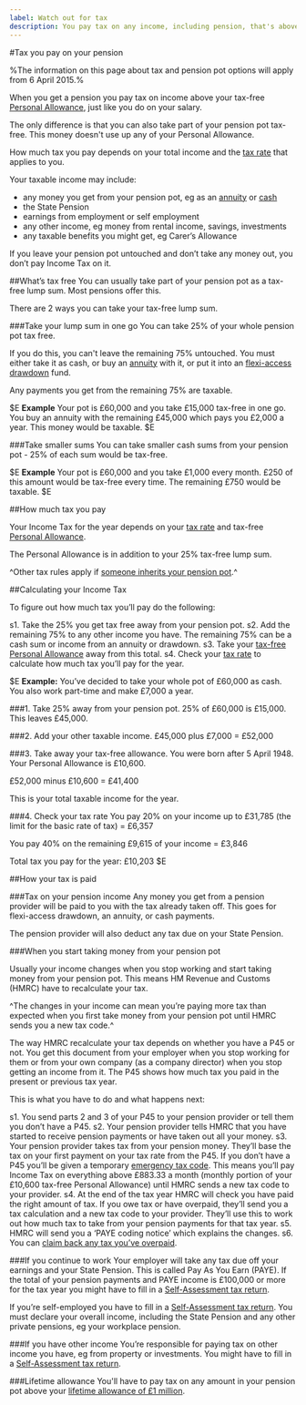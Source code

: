 ```yaml
---
label: Watch out for tax
description: You pay tax on any income, including pension, that's above your tax-free Personal Allowance.
---
```


#Tax you pay on your pension

%The information on this page about tax and pension pot options will apply from 6 April 2015.%

When you get a pension you pay tax on income above your tax-free [Personal Allowance](https://www.gov.uk/income-tax-rates/personal-allowances), just like you do on your salary.

The only difference is that you can also take part of your pension pot tax-free. This money doesn't use up any of your Personal Allowance.

How much tax you pay depends on your total income and the [tax rate](https://www.gov.uk/income-tax-rates) that applies to you.

Your taxable income may include:

- any money you get from your pension pot, eg as an [annuity](/pension-pot-options#get-a-guaranteed-income-annuity) or [cash](/pension-pot-options#take-your-whole-pot-as-cash)
- the State Pension
- earnings from employment or self employment
- any other income, eg money from rental income, savings, investments
- any taxable benefits you might get, eg Carer’s Allowance

If you leave your pension pot untouched and don’t take any money out, you don’t pay Income Tax on it.

##What’s tax free
You can usually take part of your pension pot as a tax-free lump sum. Most pensions offer this.

There are 2 ways you can take your tax-free lump sum.

###Take your lump sum in one go
You can take 25% of your whole pension pot tax free.

If you do this, you can't leave the remaining 75% untouched. You must either take it as cash, or buy an [annuity](/pension-pot-options#get-a-guaranteed-income-annuity) with it, or put it into an [flexi-access drawdown](/pension-pot-options#option-1-flexi-access-drawdown) fund.

Any payments you get from the remaining 75% are taxable.

$E
**Example**
Your pot is £60,000 and you take £15,000 tax-free in one go.
You buy an annuity with the remaining £45,000 which pays you £2,000 a year.
This money would be taxable.
$E

###Take smaller sums
You can take smaller cash sums from your pension pot - 25% of each sum would be tax-free.

$E
**Example**
Your pot is £60,000 and you take £1,000 every month. £250 of this amount would be tax-free every time. The remaining £750 would be taxable.
$E

##How much tax you pay

Your Income Tax for the year depends on your [tax rate](https://www.gov.uk/income-tax-rates) and tax-free [Personal Allowance](https://www.gov.uk/income-tax-rates).

The Personal Allowance is in addition to your 25% tax-free lump sum.

^Other tax rules apply if [someone inherits your pension pot](/when-you-die).^

##Calculating your Income Tax

To figure out how much tax you’ll pay do the following:

s1. Take the 25% you get tax free away from your pension pot.
s2. Add the remaining 75% to any other income you have. The remaining 75% can be a cash sum or income from an annuity or drawdown.
s3. Take your [tax-free Personal Allowance](https://www.gov.uk/income-tax-rates/personal-allowances) away from this total.
s4. Check your [tax rate](https://www.gov.uk/income-tax-rates/income-tax-rates) to calculate how much tax you’ll pay for the year.

$E
**Example:**
You’ve decided to take your whole pot of £60,000 as cash.
You also work part-time and make £7,000 a year.

###1. Take 25% away from your pension pot.
25% of £60,000 is £15,000.
This leaves £45,000.

###2. Add your other taxable income.
£45,000 plus £7,000 = £52,000

###3. Take away your tax-free allowance.
You were born after 5 April 1948. Your Personal Allowance is £10,600.

£52,000 minus £10,600 = £41,400

This is your total taxable income for the year.

###4. Check your tax rate
You pay 20% on your income up to £31,785 (the limit for the basic rate of tax) = £6,357

You pay 40% on the remaining £9,615 of your income = £3,846

Total tax you pay for the year: £10,203
$E

##How your tax is paid

###Tax on your pension income
Any money you get from a pension provider will be paid to you with the tax already taken off. This goes for flexi-access drawdown, an annuity, or cash payments.

The pension provider will also deduct any tax due on your State Pension.

###When you start taking money from your pension pot

Usually your income changes when you stop working and start taking money from your pension pot. This means HM Revenue and Customs (HMRC) have to recalculate your tax. 

^The changes in your income can mean you’re paying more tax than expected when you first take money from your pension pot until HMRC sends you a new tax code.^

The way HMRC recalculate your tax depends on whether you have a P45 or not. You get this document from your employer when you stop working for them or from your own company (as a company director) when you stop getting an income from it. The P45 shows how much tax you paid in the present or previous tax year. 

This is what you have to do and what happens next: 

s1. You send parts 2 and 3 of your P45 to your pension provider or tell them you don’t have a P45.
s2. Your pension provider tells HMRC that you have started to receive pension payments or have taken out all your money.
s3. Your pension provider takes tax from your pension money. They’ll base the tax on your first payment on your tax rate from the P45. If you don’t have a P45 you’ll be given a temporary [emergency tax code](https://www.gov.uk/emergency-tax-code). This means you’ll pay Income Tax on everything above £883.33 a month (monthly portion of your £10,600 tax-free Personal Allowance) until HMRC sends a new tax code to your provider.
s4. At the end of the tax year HMRC will check you have paid the right amount of tax. If you owe tax or have overpaid, they’ll send you a tax calculation and a new tax code to your provider. They’ll use this to work out how much tax to take from your pension payments for that tax year.
s5. HMRC will send you a ‘PAYE coding notice’ which explains the changes.
s6. You can [claim back any tax you’ve overpaid](https://www.gov.uk/claim-tax-refund/you-get-a-pension).


###If you continue to work
Your employer will take any tax due off your earnings and your State Pension. This is called Pay As You Earn (PAYE). If the total of your pension payments and PAYE income is £100,000 or more for the tax year you might have to fill in a [Self-Assessment tax return](https://www.gov.uk/self-assessment-tax-returns).

If you’re self-employed you have to fill in a [Self-Assessment tax return](https://www.gov.uk/self-assessment-tax-returns). You must declare your overall income, including the State Pension and any other private pensions, eg your workplace pension.

###If you have other income
You’re responsible for paying tax on other income you have, eg from property or investments. You might have to fill in a [Self-Assessment tax return](https://www.gov.uk/self-assessment-tax-returns).

###Lifetime allowance
You'll have to pay tax on any amount in your pension pot above your [lifetime allowance of £1 million](https://www.gov.uk/tax-on-your-private-pension).
